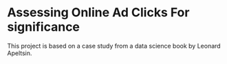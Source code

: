 # Assessing Online Ad Clicks For significance

This project is based on a case study from a data science book by Leonard Apeltsin.

